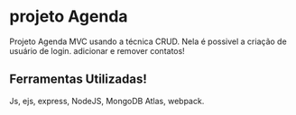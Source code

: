# projeto Agenda
Projeto Agenda MVC usando a técnica CRUD.
Nela é possivel a criação de usuário de login.
adicionar e remover contatos!

## Ferramentas Utilizadas!
Js, ejs, express, NodeJS, MongoDB Atlas, webpack.
